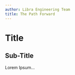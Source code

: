 ```yaml
---
author: Libra Engineering Team
title: The Path Forward
---
```


# Title

## Sub-Title

Lorem Ipsum...